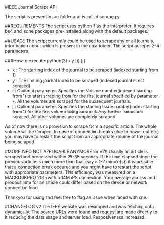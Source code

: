 #IEEE Journal Scrape API

The script is present in src folder and is called scrape.py.

##REQUIREMENTS
The script uses python 3 as the interpreter.
It requires bs4 and jsone packages pre-installed along with the default packages.

##USAGE
The script currently could be used to scrape any or all journals, information about which is present in the data folder. The script accepts 2-4 parameters.

###How to execute:
python(2) x y [i] [j] 
 - x : The starting index of the journal to be scraped (indexed starting from 1)
 - y : The limiting journal index to be scraped (indexed journal is not scraped)
 - i : Optional parameter. Specifies the Volume number(indexed starting from 1) to start scraping from for the first journal specified by parameter `x`. All the volumes are scraped for the subsequent journals.
 - j : Optional parameter. Specifies the starting Issue number(index starting from 1) for the first volume being scraped. Any further issues are scraped. All other volumes are completely scraped.

As of now there is no provision to scrape from a specific article. The whole
volume will be scraped. In case of connection breaks (due to power cut etc)
you may have to restart the script from an appropriate volume of the journal
being scraped. 

#MORE INFO
NOT APPLICABLE ANYMORE for v2!!
Usually an article is scraped and processed within 25-35 seconds. If the time elapsed since the previous article is much more than that (say > 1-2 minute(s)) it is possible that a connection break occured and you might have to restart the script with appropriate parameters. This efficiency was measured on a MACBOOKPRO 2015 with a 14MbPS connection. Your average access and process time for an article could differ based on the device or network connection load.


Thankyou for using and feel free to flag an issue when faced with one.

#CHANGELOG
v2
The IEEE website was revamped and was fetching data dynamically. The source URLs were found and request are made directly to it reducing the data usage and server load. Resposiveness increased.